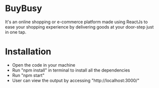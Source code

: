 # BuyBusy
It's an online shopping or e-commerce platform made using ReactJs  to ease your shopping experience by delivering goods at your door-step just in one tap. 
# Installation
<ul>
<li>Open the code in your machine</li>
<li>Run "npm install" in terminal to install all the dependencies</li>
<li>Run "npm start" </li>
<li>User can view the output by accessing "http://localhost:3000/"</li>
</ul>
